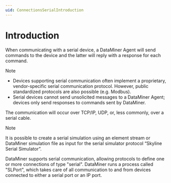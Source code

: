 ```yaml
---
uid: ConnectionsSerialIntroduction
---
```


# Introduction

When communicating with a serial device, a DataMiner Agent will send commands to the device and the latter will reply with a response for each command.

> [!NOTE]
>
> - Devices supporting serial communication often implement a proprietary, vendor-specific serial communication protocol. However, public standardized protocols are also possible (e.g. Modbus).
> - Serial devices cannot send unsolicited messages to a DataMiner Agent; devices only send responses to commands sent by DataMiner.

The communication will occur over TCP/IP, UDP, or, less commonly, over a serial cable.

> [!NOTE]
> It is possible to create a serial simulation using an element stream or DataMiner simulation file as input for the serial simulator protocol “Skyline Serial Simulator”.

DataMiner supports serial communication, allowing protocols to define one or more connections of type "serial". DataMiner runs a process called "SLPort", which takes care of all communication to and from devices connected to either a serial port or an IP port.
